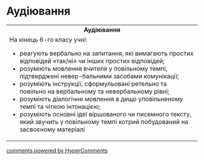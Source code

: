 <div id="hypercomments_widget" class="js-hypercomments-widget invisible"></div>

# Аудіювання

<table>
  <tr>
    <td align="center"><b>Аудіювання</b></td>
  </tr>
<td style="vertical-align:top !important;">
На кінець 6-го класу учні:
<ul>
<li>реагують вербально на запитання, які вимагають простих відповідей «так/ні» чи інших простих відповідей;</li>
<li>розуміють мовлення вчителя у повільному темпі, підтверджені невер-бальними засобами комунікації;</li>
<li>розуміють інструкції, сформульовані ретельно та повільно на вербальному та невербальному рівні;</li>
<li>розуміють діалогічне мовлення в дещо уповільненому темпі та чіткою інтонацією;</li>
<li>розуміють основні ідеї віршованого чи писемного тексту, який звучить у повільному темпі котрий побудований на засвоєному матеріалі</li>
</ul>
</td>
</table>

<div class="js-hypercomments-container">
    <a href="http://hypercomments.com" class="hc-link" title="comments widget">comments powered by HyperComments</a>
</div>